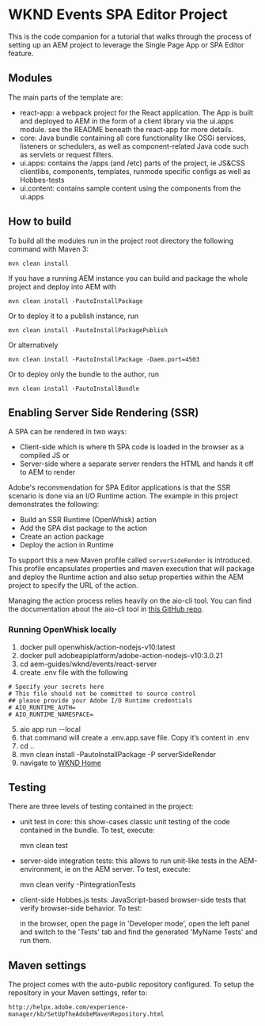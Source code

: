 # WKND Events SPA Editor Project

This is the code companion for a tutorial that walks through the process of setting up an AEM project to leverage the Single Page App or SPA Editor feature.

## Modules

The main parts of the template are:

* react-app: a webpack project for the React application. The App is built and deployed to AEM in the form of a client library via the ui.apps module. see the README beneath the react-app for more details.
* core: Java bundle containing all core functionality like OSGi services, listeners or schedulers, as well as component-related Java code such as servlets or request filters.
* ui.apps: contains the /apps (and /etc) parts of the project, ie JS&CSS clientlibs, components, templates, runmode specific configs as well as Hobbes-tests
* ui.content: contains sample content using the components from the ui.apps

## How to build

To build all the modules run in the project root directory the following command with Maven 3:

    mvn clean install

If you have a running AEM instance you can build and package the whole project and deploy into AEM with  

    mvn clean install -PautoInstallPackage
    
Or to deploy it to a publish instance, run

    mvn clean install -PautoInstallPackagePublish
    
Or alternatively

    mvn clean install -PautoInstallPackage -Daem.port=4503

Or to deploy only the bundle to the author, run

    mvn clean install -PautoInstallBundle

## Enabling Server Side Rendering (SSR)

A SPA can be rendered in two ways:

 - Client-side which is where th SPA code is loaded in the browser as a compiled JS or
 - Server-side where a separate server renders the HTML and hands it off to AEM to render

Adobe's recommendation for SPA Editor applications is that the SSR scenario is done via an I/O Runtime action. The example in this project demonstrates the following:

 - Build an SSR Runtime (OpenWhisk) action
 - Add the SPA dist package to the action
 - Create an action package
 - Deploy the action in Runtime

To support this a new Maven profile called `serverSideRender` is introduced. This profile encapsulates properties and maven execution that will package and deploy the Runtime action and also setup properties within the AEM project to specify the URL of the action.

Managing the action process relies heavily on the aio-cli tool. You can find the documentation about the aio-cli tool in [this GitHub repo](https://github.com/adobe/aio-cli).

### Running OpenWhisk locally

 1. docker pull openwhisk/action-nodejs-v10:latest
 2. docker pull adobeapiplatform/adobe-action-nodejs-v10:3.0.21
 3. cd aem-guides/wknd/events/react-server
 4. create .env file with the following
```
# Specify your secrets here
# This file should not be committed to source control
## please provide your Adobe I/O Runtime credentials
# AIO_RUNTIME_AUTH=
# AIO_RUNTIME_NAMESPACE=
```
 5. aio app run --local
 6. that command will create a .env.app.save file. Copy it’s content in .env
 7. cd ..
 8. mvn clean install -PautoInstallPackage -P serverSideRender
 9. navigate to [WKND Home](http://localhost:4502/content/wknd-events/react)

## Testing

There are three levels of testing contained in the project:

* unit test in core: this show-cases classic unit testing of the code contained in the bundle. To test, execute:

    mvn clean test

* server-side integration tests: this allows to run unit-like tests in the AEM-environment, ie on the AEM server. To test, execute:

    mvn clean verify -PintegrationTests

* client-side Hobbes.js tests: JavaScript-based browser-side tests that verify browser-side behavior. To test:

    in the browser, open the page in 'Developer mode', open the left panel and switch to the 'Tests' tab and find the generated 'MyName Tests' and run them.


## Maven settings

The project comes with the auto-public repository configured. To setup the repository in your Maven settings, refer to:

    http://helpx.adobe.com/experience-manager/kb/SetUpTheAdobeMavenRepository.html
